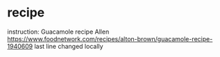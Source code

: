 # recipe
instruction: Guacamole recipe
Allen https://www.foodnetwork.com/recipes/alton-brown/guacamole-recipe-1940609
last line changed locally
